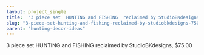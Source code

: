 ```yaml
---
layout: project_single
title:  "3 piece set  HUNTING and FISHING  reclaimed by StudioBKdesigns, $75.00"
slug: "3-piece-set-hunting-and-fishing-reclaimed-by-studiobkdesigns-7500"
parent: "hunting-decor-ideas"
---
```

3 piece set  HUNTING and FISHING  reclaimed by StudioBKdesigns, $75.00
